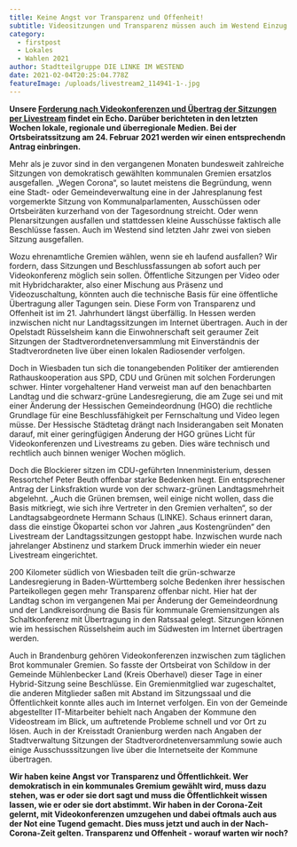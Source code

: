 ```yaml
---
title: Keine Angst vor Transparenz und Offenheit!
subtitle: Videositzungen und Transparenz müssen auch im Westend Einzug halten!
category:
  - firstpost
  - Lokales
  - Wahlen 2021
author: Stadtteilgruppe DIE LINKE IM WESTEND
date: 2021-02-04T20:25:04.778Z
featureImage: /uploads/livestream2_114941-1-.jpg
---
```

**Unsere [Forderung nach Videokonferenzen und Übertrag der Sitzungen per Livestream](https://www.linke-im-westend.de/videositzungen-mit-livestream-auch-f%C3%BCr-ortsbeir%C3%A4te-gefordert) findet ein Echo. Darüber berichteten in den letzten Wochen lokale, regionale und überregionale Medien. Bei der Ortsbeiratssitzung am 24. Februar 2021 werden wir einen entsprechendn Antrag einbringen.**

Mehr als je zuvor sind in den vergangenen Monaten bundesweit zahlreiche Sitzungen von demokratisch gewählten kommunalen Gremien ersatzlos ausgefallen. „Wegen Corona“, so lautet meistens die Begründung, wenn eine Stadt- oder Gemeindeverwaltung eine in der Jahresplanung fest vorgemerkte Sitzung von Kommunalparlamenten, Ausschüssen oder Ortsbeiräten kurzerhand von der Tagesordnung streicht. Oder wenn Plenarsitzungen ausfallen und stattdessen kleine Ausschüsse faktisch alle Beschlüsse fassen. Auch im Westend sind letzten Jahr zwei von sieben Sitzung ausgefallen. 

Wozu ehrenamtliche Gremien wählen, wenn sie eh laufend ausfallen? Wir fordern, dass Sitzungen und Beschlussfassungen ab sofort auch per Videokonferenz möglich sein sollen. Öffentliche Sitzungen per Video oder mit Hybridcharakter, also einer Mischung aus Präsenz und Videozuschaltung, könnten auch die technische Basis für eine öffentliche Übertragung aller Tagungen sein. Diese Form von Transparenz und Offenheit ist im 21. Jahrhundert längst überfällig. In Hessen werden inzwischen nicht nur Landtagssitzungen im Internet übertragen. Auch in der Opelstadt Rüsselsheim kann die Einwohnerschaft seit geraumer Zeit Sitzungen der Stadtverordnetenversammlung mit Einverständnis der Stadtverordneten live über einen lokalen Radiosender verfolgen.

Doch in Wiesbaden tun sich die tonangebenden Politiker der amtierenden Rathauskooperation aus SPD, CDU und Grünen mit solchen Forderungen schwer. Hinter vorgehaltener Hand verweist man auf den benachbarten Landtag und die schwarz-grüne Landesregierung, die am Zuge sei und mit einer Änderung der Hessischen Gemeindeordnung (HGO) die rechtliche Grundlage für eine Beschlussfähigkeit per Fernschaltung und Video legen müsse. Der Hessische Städtetag drängt nach Insiderangaben seit Monaten darauf, mit einer geringfügigen Änderung der HGO grünes Licht für Videokonferenzen und Livestreams zu geben. Dies wäre technisch und rechtlich auch binnen weniger Wochen möglich. 

Doch die Blockierer sitzen im CDU-geführten Innenministerium, dessen Ressortchef Peter Beuth offenbar starke Bedenken hegt. Ein entsprechener Antrag der Linksfraktion wurde von der schwarz-grünen Landtagsmehrheit abgelehnt. „Auch die Grünen bremsen, weil einige nicht wollen, dass die Basis mitkriegt, wie sich ihre Vertreter in den Gremien verhalten“, so der Landtagsabgeordnete Hermann Schaus (LINKE). Schaus erinnert daran, dass die einstige Ökopartei schon vor Jahren „aus Kostengründen“ den Livestream der Landtagssitzungen gestoppt habe. Inzwischen wurde nach jahrelanger Abstinenz und starkem Druck immerhin wieder ein neuer Livestream eingerichtet.

200 Kilometer südlich von Wiesbaden teilt die grün-schwarze Landesregierung in Baden-Württemberg solche Bedenken ihrer hessischen Parteikollegen gegen mehr Transparenz offenbar nicht. Hier hat der Landtag schon im vergangenen Mai per Änderung der Gemeindeordnung und der Landkreisordnung die Basis für kommunale Gremiensitzungen als Schaltkonferenz mit Übertragung in den Ratssaal gelegt. Sitzungen können wie im hessischen Rüsselsheim auch im Südwesten im Internet übertragen werden.

Auch in Brandenburg gehören Videokonferenzen inzwischen zum täglichen Brot kommunaler Gremien. So fasste der Ortsbeirat von Schildow in der Gemeinde Mühlenbecker Land (Kreis Oberhavel) dieser Tage in einer Hybrid-Sitzung seine Beschlüsse. Ein Gremienmitglied war zugeschaltet, die anderen Mitglieder saßen mit Abstand im Sitzungssaal und die Öffentlichkeit konnte alles auch im Internet verfolgen. Ein von der Gemeinde abgestellter IT-Mitarbeiter behielt nach Angaben der Kommune den Videostream im Blick, um auftretende Probleme schnell und vor Ort zu lösen. Auch in der Kreisstadt Oranienburg werden nach Angaben der Stadtverwaltung Sitzungen der Stadtverordnetenversammlung sowie auch einige Ausschusssitzungen live über die Internetseite der Kommune übertragen.

**Wir haben keine Angst vor Transparenz und Öffentlichkeit. Wer demokratisch in ein kommunales Gremium gewählt wird, muss dazu stehen, was er oder sie dort sagt und muss die Öffentlichkeit wissen lassen, wie er oder sie dort abstimmt. Wir haben in der Corona-Zeit gelernt, mit Videokonferenzen umzugehen und dabei oftmals auch aus der Not eine Tugend gemacht. Dies muss jetzt und auch in der Nach-Corona-Zeit gelten. Transparenz und Offenheit - worauf warten wir noch?**